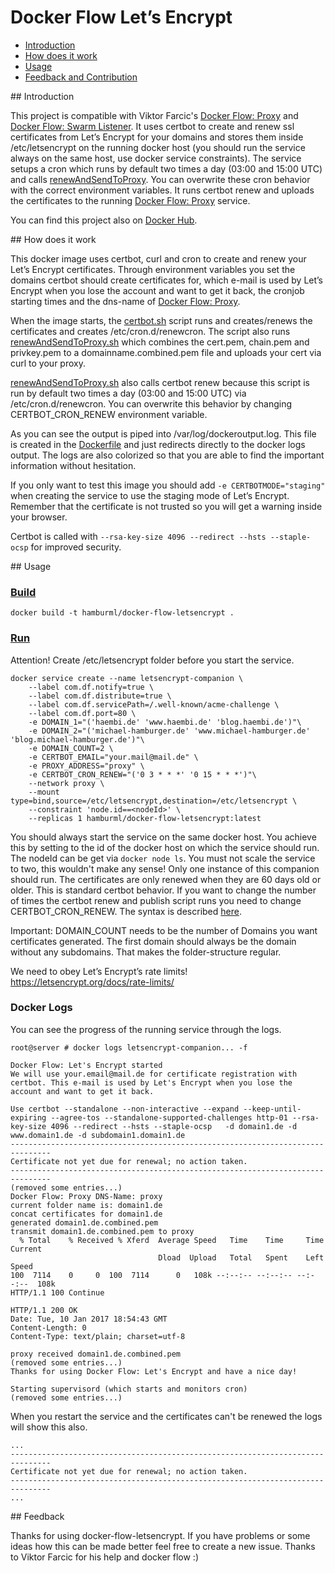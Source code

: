 Docker Flow Let’s Encrypt
==================

* [Introduction](#introduction)
* [How does it work](#how-does-it-work)
* [Usage](#usage)
* [Feedback and Contribution](#feedback-and-contribution)

## Introduction

This project is compatible with Viktor Farcic's [Docker Flow: Proxy](https://github.com/vfarcic/docker-flow-proxy) and [Docker Flow: Swarm Listener](https://github.com/vfarcic/docker-flow-swarm-listener).
It uses certbot to create and renew ssl certificates from Let’s Encrypt for your domains and stores them inside /etc/letsencrypt on the running docker host (you should run the service always on the same host, use docker service constraints). The service setups a cron which runs by default two times a day (03:00 and 15:00 UTC) and calls [renewAndSendToProxy](https://github.com/hamburml/docker-flow-letsencrypt/blob/master/renewAndSendToProxy.sh). You can overwrite these cron behavior with the correct environment variables. It runs certbot renew and uploads the certificates to the running [Docker Flow: Proxy](https://github.com/vfarcic/docker-flow-proxy) service.

You can find this project also on [Docker Hub](https://hub.docker.com/r/hamburml/docker-flow-letsencrypt/).

## How does it work

This docker image uses certbot, curl and cron to create and renew your Let’s Encrypt certificates.
Through environment variables you set the domains certbot should create certificates for, which e-mail is used by Let’s Encrypt when you lose the account and want to get it back, the cronjob starting times and the dns-name of [Docker Flow: Proxy](https://github.com/vfarcic/docker-flow-proxy).

When the image starts, the [certbot.sh](https://github.com/hamburml/docker-flow-letsencrypt/blob/master/certbot.sh) script runs and creates/renews the certificates and creates /etc/cron.d/renewcron. The script also runs [renewAndSendToProxy.sh](https://github.com/hamburml/docker-flow-letsencrypt/blob/master/renewAndSendToProxy.sh) which combines the cert.pem, chain.pem and privkey.pem to a domainname.combined.pem file and uploads your cert via curl to your proxy.

[renewAndSendToProxy.sh](https://github.com/hamburml/docker-flow-letsencrypt/blob/master/renewAndSendToProxy.sh) also calls certbot renew because this script is run by default two times a day (03:00 and 15:00 UTC) via /etc/cron.d/renewcron. You can overwrite this behavior by changing CERTBOT_CRON_RENEW environment variable.

As you can see the output is piped into /var/log/dockeroutput.log. This file is created in the [Dockerfile](https://github.com/hamburml/docker-flow-letsencrypt/blob/master/Dockerfile) and just redirects directly to the docker logs output. The logs are also colorized so that you are able to find the important information without hesitation.

If you only want to test this image you should add ```-e CERTBOTMODE="staging"``` when creating the service to use the staging mode of Let’s Encrypt. Remember that the certificate is not trusted so you will get a warning inside your browser.

Certbot is called with  ```--rsa-key-size 4096 --redirect --hsts --staple-ocsp``` for improved security.

## Usage

### [Build](https://github.com/hamburml/docker-flow-letsencrypt/blob/master/build)
```
docker build -t hamburml/docker-flow-letsencrypt .
```

### [Run](https://github.com/hamburml/docker-flow-letsencrypt/blob/master/run)

Attention! Create /etc/letsencrypt folder before you start the service.
```
docker service create --name letsencrypt-companion \
    --label com.df.notify=true \
    --label com.df.distribute=true \
    --label com.df.servicePath=/.well-known/acme-challenge \
    --label com.df.port=80 \
    -e DOMAIN_1="('haembi.de' 'www.haembi.de' 'blog.haembi.de')"\
    -e DOMAIN_2="('michael-hamburger.de' 'www.michael-hamburger.de' 'blog.michael-hamburger.de')"\
    -e DOMAIN_COUNT=2 \
    -e CERTBOT_EMAIL="your.mail@mail.de" \
    -e PROXY_ADDRESS="proxy" \
    -e CERTBOT_CRON_RENEW="('0 3 * * *' '0 15 * * *')"\
    --network proxy \
    --mount type=bind,source=/etc/letsencrypt,destination=/etc/letsencrypt \
    --constraint 'node.id==<nodeId>' \
    --replicas 1 hamburml/docker-flow-letsencrypt:latest
```

You should always start the service on the same docker host. You achieve this by setting <nodeId> to the id of the docker host on which the service should run. The nodeId can be get via ```docker node ls```. 
You must not scale the service to two, this wouldn't make any sense! Only one instance of this companion should run.
The certificates are only renewed when they are 60 days old or older. This is standard certbot behavior. If you want to change the number of times the certbot renew and publish script runs you need to change CERTBOT_CRON_RENEW. The syntax is described [here](http://www.adminschoice.com/crontab-quick-reference). 

Important: DOMAIN_COUNT needs to be the number of Domains you want certificates generated. The first domain should always be the domain without any subdomains. That makes the folder-structure regular. 

We need to obey Let’s Encrypt’s rate limits! https://letsencrypt.org/docs/rate-limits/

### Docker Logs

You can see the progress of the running service through the logs.

```
root@server # docker logs letsencrypt-companion... -f

Docker Flow: Let's Encrypt started
We will use your.email@mail.de for certificate registration with certbot. This e-mail is used by Let's Encrypt when you lose the account and want to get it back.

Use certbot --standalone --non-interactive --expand --keep-until-expiring --agree-tos --standalone-supported-challenges http-01 --rsa-key-size 4096 --redirect --hsts --staple-ocsp   -d domain1.de -d www.domain1.de -d subdomain1.domain1.de 
-------------------------------------------------------------------------------
Certificate not yet due for renewal; no action taken.
-------------------------------------------------------------------------------
(removed some entries...)
Docker Flow: Proxy DNS-Name: proxy
current folder name is: domain1.de
concat certificates for domain1.de
generated domain1.de.combined.pem
transmit domain1.de.combined.pem to proxy
  % Total    % Received % Xferd  Average Speed   Time    Time     Time  Current
                                 Dload  Upload   Total   Spent    Left  Speed
100  7114    0     0  100  7114      0   108k --:--:-- --:--:-- --:--:--  108k
HTTP/1.1 100 Continue

HTTP/1.1 200 OK
Date: Tue, 10 Jan 2017 18:54:43 GMT
Content-Length: 0
Content-Type: text/plain; charset=utf-8

proxy received domain1.de.combined.pem
(removed some entries...)
Thanks for using Docker Flow: Let's Encrypt and have a nice day!

Starting supervisord (which starts and monitors cron)
(removed some entries...)
```

When you restart the service and the certificates can't be renewed the logs will show this also.

```
...
-------------------------------------------------------------------------------
Certificate not yet due for renewal; no action taken.
-------------------------------------------------------------------------------
...
```

## Feedback

Thanks for using docker-flow-letsencrypt. If you have problems or some ideas how this can be made better feel free to create a new issue. Thanks to Viktor Farcic for his help and docker flow :)
